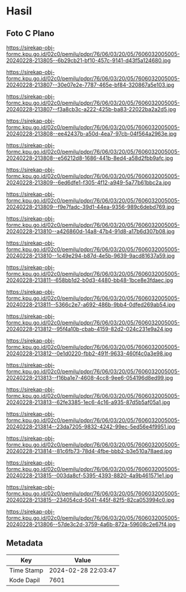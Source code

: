 # Hasil

## Foto C Plano

https://sirekap-obj-formc.kpu.go.id/02c0/pemilu/pdpr/76/06/03/20/05/7606032005005-20240228-213805--6b29cb21-bf10-457c-9141-d43f5a124680.jpg

https://sirekap-obj-formc.kpu.go.id/02c0/pemilu/pdpr/76/06/03/20/05/7606032005005-20240228-213807--30e07e2e-7787-465e-bf84-320867a5e103.jpg

https://sirekap-obj-formc.kpu.go.id/02c0/pemilu/pdpr/76/06/03/20/05/7606032005005-20240228-213807--f3a8cb3c-a222-425b-ba83-22022ba2a2d5.jpg

https://sirekap-obj-formc.kpu.go.id/02c0/pemilu/pdpr/76/06/03/20/05/7606032005005-20240228-213808--ee42437b-a50d-4ea7-97cb-04f564a2963e.jpg

https://sirekap-obj-formc.kpu.go.id/02c0/pemilu/pdpr/76/06/03/20/05/7606032005005-20240228-213808--e56212d8-1686-441b-8ed4-a58d2fbb9afc.jpg

https://sirekap-obj-formc.kpu.go.id/02c0/pemilu/pdpr/76/06/03/20/05/7606032005005-20240228-213809--6ed6dfe1-f305-4f12-a949-5a77b61bbc2a.jpg

https://sirekap-obj-formc.kpu.go.id/02c0/pemilu/pdpr/76/06/03/20/05/7606032005005-20240228-213809--f9e7fadc-39d1-44ea-9356-989c6debd769.jpg

https://sirekap-obj-formc.kpu.go.id/02c0/pemilu/pdpr/76/06/03/20/05/7606032005005-20240228-213810--a426860d-14a8-47b4-91d8-a17b6d307b08.jpg

https://sirekap-obj-formc.kpu.go.id/02c0/pemilu/pdpr/76/06/03/20/05/7606032005005-20240228-213810--1c49e294-b87d-4e5b-9639-9acd81637a59.jpg

https://sirekap-obj-formc.kpu.go.id/02c0/pemilu/pdpr/76/06/03/20/05/7606032005005-20240228-213811--658bb1d2-b0d3-4480-bb48-1bce8e3fdaec.jpg

https://sirekap-obj-formc.kpu.go.id/02c0/pemilu/pdpr/76/06/03/20/05/7606032005005-20240228-213811--5366c2e7-a692-486b-9bb4-0dfed269ab54.jpg

https://sirekap-obj-formc.kpu.go.id/02c0/pemilu/pdpr/76/06/03/20/05/7606032005005-20240228-213812--95f4a10b-cbab-4159-82d2-024c231e9a24.jpg

https://sirekap-obj-formc.kpu.go.id/02c0/pemilu/pdpr/76/06/03/20/05/7606032005005-20240228-213812--0e1d0220-fbb2-491f-9633-460f4c0a3e98.jpg

https://sirekap-obj-formc.kpu.go.id/02c0/pemilu/pdpr/76/06/03/20/05/7606032005005-20240228-213813--f16ba1e7-4608-4cc8-9ee6-054196d8ed99.jpg

https://sirekap-obj-formc.kpu.go.id/02c0/pemilu/pdpr/76/06/03/20/05/7606032005005-20240228-213813--62fe3385-1ec6-4c16-a935-87d5b5af05a1.jpg

https://sirekap-obj-formc.kpu.go.id/02c0/pemilu/pdpr/76/06/03/20/05/7606032005005-20240228-213814--23da7205-9832-4242-99ec-5ed56e4f9951.jpg

https://sirekap-obj-formc.kpu.go.id/02c0/pemilu/pdpr/76/06/03/20/05/7606032005005-20240228-213814--81c6fb73-78d4-4fbe-bbb2-b3e510a78aed.jpg

https://sirekap-obj-formc.kpu.go.id/02c0/pemilu/pdpr/76/06/03/20/05/7606032005005-20240228-213815--003da8cf-5395-4393-8820-4a9b461571e1.jpg

https://sirekap-obj-formc.kpu.go.id/02c0/pemilu/pdpr/76/06/03/20/05/7606032005005-20240228-213815--234054cd-5041-445f-82f5-82ca053994c0.jpg

https://sirekap-obj-formc.kpu.go.id/02c0/pemilu/pdpr/76/06/03/20/05/7606032005005-20240228-213806--57de3c2d-3759-4a6b-872a-59608c2e67f4.jpg


## Metadata

| Key        | Value               |
| ---------- | ------------------- |
| Time Stamp | 2024-02-28 22:03:47 |
| Kode Dapil | 7601                |



